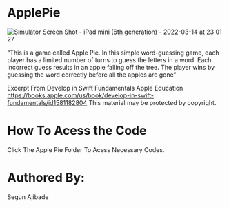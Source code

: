 # ApplePie
![Simulator Screen Shot - iPad mini (6th generation) - 2022-03-14 at 23 01 27](https://user-images.githubusercontent.com/65359479/158298484-cfb5646f-f218-491f-afd9-8ee1eab7aae6.png)

“This is a game called Apple Pie. In this simple word-guessing game, each player has a limited number of turns to guess the letters in a word. Each incorrect guess results in an apple falling off the tree. The player wins by guessing the word correctly before all the apples are gone”

Excerpt From
Develop in Swift Fundamentals
Apple Education
https://books.apple.com/us/book/develop-in-swift-fundamentals/id1581182804
This material may be protected by copyright.


# How To Acess the Code 
Click The Apple Pie Folder To Acess Necessary Codes.

# Authored By:
Segun Ajibade
